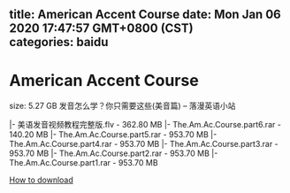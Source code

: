 
title: American Accent Course
date: Mon Jan 06 2020 17:47:57 GMT+0800 (CST)    
categories: baidu
---

# American Accent Course
size: 5.27 GB
 发音怎么学？你只需要这些(美音篇) – 落漫英语小站
 
|- 美语发音视频教程完整版.flv - 362.80 MB
|- The.Am.Ac.Course.part6.rar - 140.20 MB
|- The.Am.Ac.Course.part5.rar - 953.70 MB
|- The.Am.Ac.Course.part4.rar - 953.70 MB
|- The.Am.Ac.Course.part3.rar - 953.70 MB
|- The.Am.Ac.Course.part2.rar - 953.70 MB
|- The.Am.Ac.Course.part1.rar - 953.70 MB

[How to download](https://bpcam.bemobtrk.com/go/2ceec3aa-1ca2-46d6-b9ff-aaa5c184517c?jno=2154)